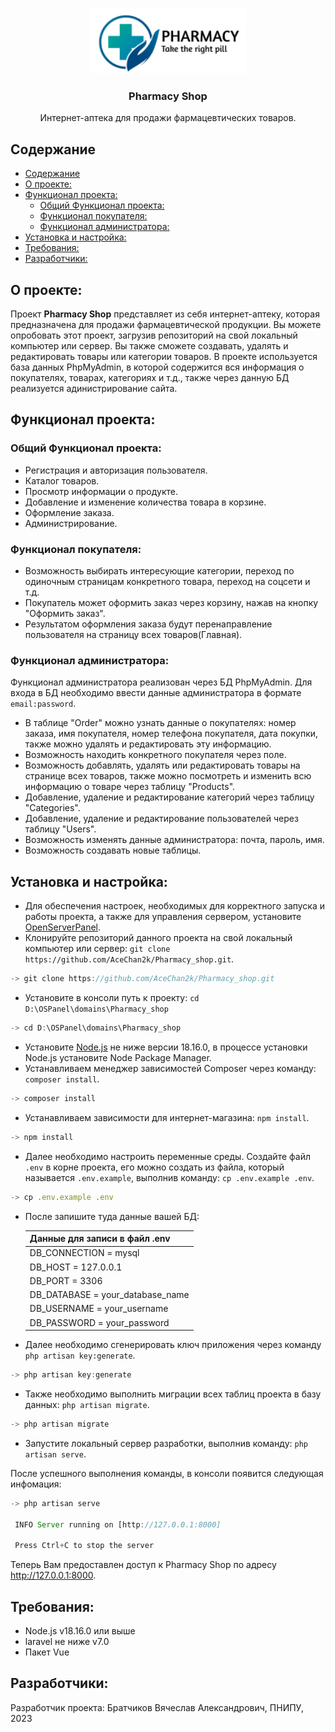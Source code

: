 <p align="center">
  <a href="https://github.com/AceChan2k/Pharmacy_shop">
    <img src="./public/img/logo2.svg" width="250">
  </a>
</p>

<h3 align="center">Pharmacy Shop</h3>

<p align="center">
Интернет-аптека для продажи фармацевтических товаров.
</p>



## Содержание
- [Содержание](#содержание)
- [О проекте:](#о-проекте)
- [Функционал проекта:](#функционал-проекта)
  - [Общий Функционал проекта:](#общий-функционал-проекта)
  - [Функционал покупателя:](#функционал-покупателя)
  - [Функционал администратора:](#функционал-администратора)
- [Установка и настройка:](#установка-и-настройка)
- [Требования:](#требования)
- [Разработчики:](#разработчики)

## О проекте:
Проект **Pharmacy Shop** представляет из себя интернет-аптеку, которая предназначена для продажи фармацевтической продукции. Вы можете опробовать этот проект, загрузив репозиторий на свой локальный компьютер или сервер. Вы также сможете создавать, удалять и редактировать товары или категории товаров. В проекте используется база данных PhpMyAdmin, в которой содержится вся информация о покупателях, товарах, категориях и т.д., также через данную БД реализуется адинистрирование сайта.

## Функционал проекта:

### Общий Функционал проекта:
- Регистрация и авторизация пользователя.
- Каталог товаров.
- Просмотр информации о продукте.
- Добавление и изменение количества товара в корзине. 
- Оформление заказа.
- Администрирование.

### Функционал покупателя:
- Возможность выбирать интересующие категории, переход по одиночным страницам конкретного товара, переход на соцсети и т.д.
- Покупатель может оформить заказ через корзину, нажав на кнопку "Оформить заказ".
- Результатом оформления заказа будут перенаправление пользователя на страницу всех товаров(Главная).
  
### Функционал администратора:
Функционал администратора реализован через БД PhpMyAdmin. Для входа в БД необходимо ввести данные администратора в формате `email:password`.
- В таблице "Order" можно узнать данные о покупателях: номер заказа, имя покупателя, номер телефона покупателя, дата покупки, также можно удалять и редактировать эту информацию.
- Возможность находить конкретного покупателя через поле.
- Возможность добавлять, удалять или редактировать товары на странице всех товаров, также можно посмотреть и изменить всю информацию о товаре через таблицу "Products".
- Добавление, удаление и редактирование категорий через таблицу "Categories".
- Добавление, удаление и редактирование пользователей через таблицу "Users".
- Возможность изменять данные администратора: почта, пароль, имя.
- Возможность создавать новые таблицы.

## Установка и настройка:

- Для обеспечения настроек, необходимых для корректного запуска и работы проекта, а также для управления сервером, установите [OpenServerPanel](https://ospanel.io/).
- Клонируйте репозиторий данного проекта на свой локальный компьютер или сервер: `git clone https://github.com/AceChan2k/Pharmacy_shop.git`.
  
```js
-> git clone https://github.com/AceChan2k/Pharmacy_shop.git
```

- Установите в консоли путь к проекту: `cd D:\OSPanel\domains\Pharmacy_shop`

```js
-> cd D:\OSPanel\domains\Pharmacy_shop
```

- Установите [Node.js](https://nodejs.org/ru/) не ниже версии 18.16.0, в процессе установки Node.js установите Node Package Manager.
- Устанавливаем менеджер зависимостей Composer через команду: `composer install`.

```js
-> composer install
```

- Устанавливаем зависимости для интернет-магазина: `npm install`.
  
```js
-> npm install
```

- Далее необходимо настроить переменные среды. Создайте файл `.env` в корне проекта, его можно создать из файла, который называется `.env.example`, выполнив команду: `cp .env.example .env`. 
  
```js
-> cp .env.example .env
```

- После запишите туда данные вашей БД:
  
  | Данные для записи в файл .env   |
  | ------------------------------- |
  | DB_CONNECTION = mysql           | 
  | DB_HOST = 127.0.0.1             |
  | DB_PORT = 3306                  |
  | DB_DATABASE = your_database_name|
  | DB_USERNAME = your_username     |
  | DB_PASSWORD = your_password     |

- Далее необходимо сгенерировать ключ приложения через команду `php artisan key:generate`.
  
```js
-> php artisan key:generate
```

- Также необходимо выполнить миграции всех таблиц проекта в базу данных: `php artisan migrate`.
  
```js
-> php artisan migrate
```
- Запустите локальный сервер разработки, выполнив команду: `php artisan serve`.

После успешного выполнения команды, в консоли появится следующая инфомация:

```js
-> php artisan serve

 INFO Server running on [http://127.0.0.1:8000]

 Press Ctrl+C to stop the server
```
Теперь Вам предоставлен доступ к Pharmacy Shop по адресу http://127.0.0.1:8000.

## Требования:
- Node.js v18.16.0 или выше
- laravel не ниже v7.0
- Пакет Vue
  
## Разработчики:
Разработчик проекта: Братчиков Вячеслав Александрович, ПНИПУ, 2023
